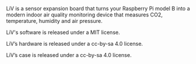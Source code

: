 LiV is a sensor expansion board that turns your Raspberry Pi model B into a modern indoor air quality monitoring device that measures CO2, temperature, humidity and air pressure. 

LiV's software is released under a MIT license. 

LiV’s hardware is released under a cc-by-sa 4.0 license. 

LiV’s case is released under a cc-by-sa 4.0 license. 


